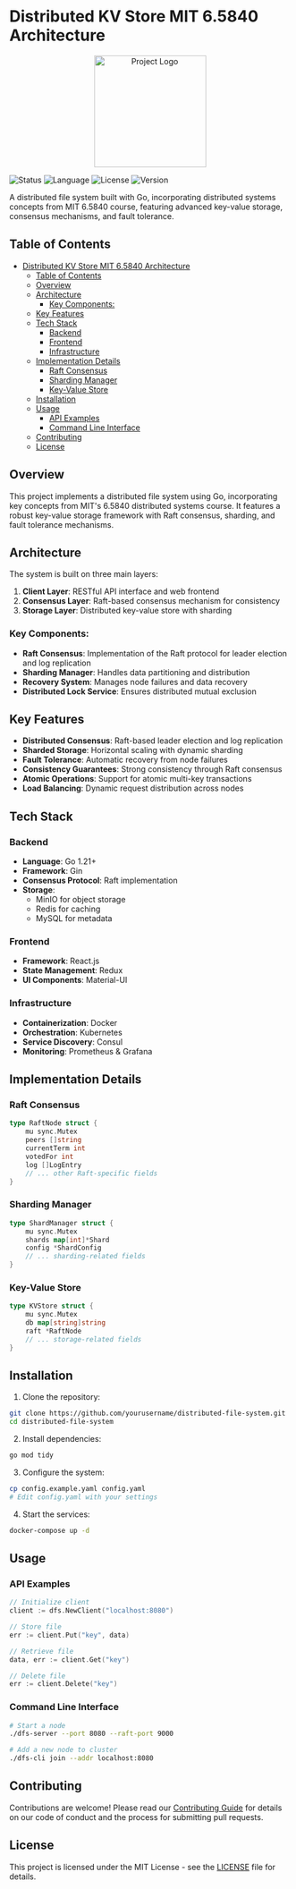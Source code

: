 # Distributed KV Store MIT 6.5840 Architecture

<p align="center">
  <img src="./Frontend/public/images/logo.png" alt="Project Logo" width="200"/>
</p>

![Status](https://img.shields.io/badge/status-active-success.svg)
![Language](https://img.shields.io/badge/language-go-blue.svg)
![License](https://img.shields.io/badge/license-MIT-blue.svg)
![Version](https://img.shields.io/badge/version-1.0.0-blue.svg)

A distributed file system built with Go, incorporating distributed systems concepts from MIT 6.5840 course, featuring advanced key-value storage, consensus mechanisms, and fault tolerance.

## Table of Contents
- [Distributed KV Store MIT 6.5840 Architecture](#distributed-kv-store-mit-65840-architecture)
  - [Table of Contents](#table-of-contents)
  - [Overview](#overview)
  - [Architecture](#architecture)
    - [Key Components:](#key-components)
  - [Key Features](#key-features)
  - [Tech Stack](#tech-stack)
    - [Backend](#backend)
    - [Frontend](#frontend)
    - [Infrastructure](#infrastructure)
  - [Implementation Details](#implementation-details)
    - [Raft Consensus](#raft-consensus)
    - [Sharding Manager](#sharding-manager)
    - [Key-Value Store](#key-value-store)
  - [Installation](#installation)
  - [Usage](#usage)
    - [API Examples](#api-examples)
    - [Command Line Interface](#command-line-interface)
  - [Contributing](#contributing)
  - [License](#license)

## Overview

This project implements a distributed file system using Go, incorporating key concepts from MIT's 6.5840 distributed systems course. It features a robust key-value storage framework with Raft consensus, sharding, and fault tolerance mechanisms.

## Architecture

The system is built on three main layers:
1. **Client Layer**: RESTful API interface and web frontend
2. **Consensus Layer**: Raft-based consensus mechanism for consistency
3. **Storage Layer**: Distributed key-value store with sharding

### Key Components:
- **Raft Consensus**: Implementation of the Raft protocol for leader election and log replication
- **Sharding Manager**: Handles data partitioning and distribution
- **Recovery System**: Manages node failures and data recovery
- **Distributed Lock Service**: Ensures distributed mutual exclusion

## Key Features

- **Distributed Consensus**: Raft-based leader election and log replication
- **Sharded Storage**: Horizontal scaling with dynamic sharding
- **Fault Tolerance**: Automatic recovery from node failures
- **Consistency Guarantees**: Strong consistency through Raft consensus
- **Atomic Operations**: Support for atomic multi-key transactions
- **Load Balancing**: Dynamic request distribution across nodes

## Tech Stack

### Backend
- **Language**: Go 1.21+
- **Framework**: Gin
- **Consensus Protocol**: Raft implementation
- **Storage**: 
  - MinIO for object storage
  - Redis for caching
  - MySQL for metadata

### Frontend
- **Framework**: React.js
- **State Management**: Redux
- **UI Components**: Material-UI

### Infrastructure
- **Containerization**: Docker
- **Orchestration**: Kubernetes
- **Service Discovery**: Consul
- **Monitoring**: Prometheus & Grafana

## Implementation Details

### Raft Consensus
```go
type RaftNode struct {
    mu sync.Mutex
    peers []string
    currentTerm int
    votedFor int
    log []LogEntry
    // ... other Raft-specific fields
}
```

### Sharding Manager
```go
type ShardManager struct {
    mu sync.Mutex
    shards map[int]*Shard
    config *ShardConfig
    // ... sharding-related fields
}
```

### Key-Value Store
```go
type KVStore struct {
    mu sync.Mutex
    db map[string]string
    raft *RaftNode
    // ... storage-related fields
}
```

## Installation

1. Clone the repository:
```bash
git clone https://github.com/yourusername/distributed-file-system.git
cd distributed-file-system
```

2. Install dependencies:
```bash
go mod tidy
```

3. Configure the system:
```bash
cp config.example.yaml config.yaml
# Edit config.yaml with your settings
```

4. Start the services:
```bash
docker-compose up -d
```

## Usage

### API Examples

```go
// Initialize client
client := dfs.NewClient("localhost:8080")

// Store file
err := client.Put("key", data)

// Retrieve file
data, err := client.Get("key")

// Delete file
err := client.Delete("key")
```

### Command Line Interface
```bash
# Start a node
./dfs-server --port 8080 --raft-port 9000

# Add a new node to cluster
./dfs-cli join --addr localhost:8080
```

## Contributing

Contributions are welcome! Please read our [Contributing Guide](CONTRIBUTING.md) for details on our code of conduct and the process for submitting pull requests.

## License

This project is licensed under the MIT License - see the [LICENSE](LICENSE) file for details.
